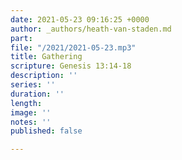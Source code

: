 ```yaml
---
date: 2021-05-23 09:16:25 +0000
author: _authors/heath-van-staden.md
part: 
file: "/2021/2021-05-23.mp3"
title: Gathering
scripture: Genesis 13:14-18
description: ''
series: ''
duration: ''
length: 
image: ''
notes: ''
published: false

---
```


